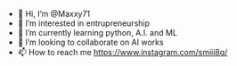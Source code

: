 - 👋 Hi, I’m @Maxxy71
- 👀 I’m interested in entrupreneurship
- 🌱 I’m currently learning python, A.I. and ML
- 💞️ I’m looking to collaborate on AI works
- 📫 How to reach me https://www.instagram.com/smiii8q/

<!---
Maxxy71/Maxxy71 is a ✨ special ✨ repository because its `README.md` (this file) appears on your GitHub profile.
You can click the Preview link to take a look at your changes.
--->

